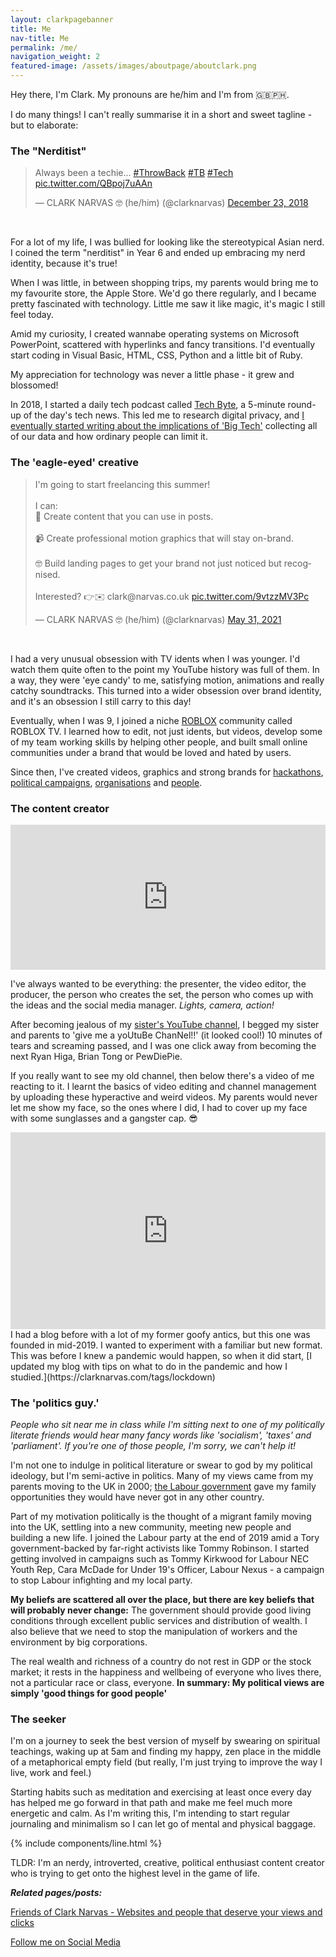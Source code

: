 ```yaml
---
layout: clarkpagebanner
title: Me
nav-title: Me
permalink: /me/
navigation_weight: 2
featured-image: /assets/images/aboutpage/aboutclark.png
---
```


Hey there, I'm Clark. My pronouns are he/him and I'm from 🇬🇧🇵🇭. 

I do many things! I can't really summarise it in a short and sweet tagline - but to elaborate:

### The "Nerditist"

<blockquote class="twitter-tweet"><p lang="en" dir="ltr">Always been a techie... <a href="https://twitter.com/hashtag/ThrowBack?src=hash&amp;ref_src=twsrc%5Etfw">#ThrowBack</a> <a href="https://twitter.com/hashtag/TB?src=hash&amp;ref_src=twsrc%5Etfw">#TB</a> <a href="https://twitter.com/hashtag/Tech?src=hash&amp;ref_src=twsrc%5Etfw">#Tech</a> <a href="https://t.co/QBpoj7uAAn">pic.twitter.com/QBpoj7uAAn</a></p>&mdash; CLARK NARVAS 🤓 (he/him) (@clarknarvas) <a href="https://twitter.com/clarknarvas/status/1076806941878484992?ref_src=twsrc%5Etfw">December 23, 2018</a></blockquote> <script async src="https://platform.twitter.com/widgets.js" charset="utf-8"></script><br>

For a lot of my life, I was bullied for looking like the stereotypical Asian nerd. I coined the term "nerditist" in Year 6 and ended up embracing my nerd identity, because it's true! 

When I was little, in between shopping trips, my parents would bring me to my favourite store, the Apple Store. We'd go there regularly, and I became pretty fascinated with technology. Little me saw it like magic, it's magic I still feel today. 

Amid my curiosity, I created wannabe operating systems on Microsoft PowerPoint, scattered with hyperlinks and fancy transitions. I'd eventually start coding in Visual Basic, HTML, CSS, Python and a little bit of Ruby. 

My appreciation for technology was never a little phase - it grew and blossomed! 

In 2018, I started a daily tech podcast called [Tech Byte](https://youtu.be/3RYkyi5aSTQ), a 5-minute round-up of the day's tech news. This led me to research digital privacy, and [I eventually started writing about the implications of 'Big Tech'](https://clarknarvas.com/2020/01/19/android-without-google-play-services-the-no-google-experiment.html) collecting all of our data and how ordinary people can limit it.


### The 'eagle-eyed' creative

<blockquote class="twitter-tweet"><p lang="en" dir="ltr">I&#39;m going to start freelancing this summer! <br><br>I can: <br>📸 Create content that you can use in posts.<br><br>📹 Create professional motion graphics that will stay on-brand.<br><br>🤓 Build landing pages to get your brand not just noticed but recognised. <br><br>Interested? 👉✉️ clark@narvas.co.uk <a href="https://t.co/9vtzzMV3Pc">pic.twitter.com/9vtzzMV3Pc</a></p>&mdash; CLARK NARVAS 🤓 (he/him) (@clarknarvas) <a href="https://twitter.com/clarknarvas/status/1399302381855195138?ref_src=twsrc%5Etfw">May 31, 2021</a></blockquote> <script async src="https://platform.twitter.com/widgets.js" charset="utf-8"></script><br>

I had a very unusual obsession with TV idents when I was younger. I'd watch them quite often to the point my YouTube history was full of them. In a way, they were 'eye candy' to me, satisfying motion, animations and really catchy soundtracks. This turned into a wider obsession over brand identity, and it's an obsession I still carry to this day! 

Eventually, when I was 9, I joined a niche [ROBLOX](https://en.wikipedia.org/wiki/Roblox) community called ROBLOX TV. I learned how to edit, not just idents, but videos, develop some of my team working skills by helping other people, and built small online communities under a brand that would be loved and hated by users. 

Since then, I've created videos, graphics and strong brands for [hackathons](https://youtu.be/WR_PAc_Q_Vc), [political campaigns](https://twitter.com/caramcdade_/status/1368964729155293195?s=20), [organisations](https://twitter.com/NexusLabour/status/1411342958515953665?s=20) and [people](https://pawlean.com/2021/06/21/building-the-pawlean-brand-with-clark-narvas). 



### The content creator

<iframe src="https://open.spotify.com/embed/episode/0ZqHn8U2YPdFMTbs0APsVW" width="100%" height="232" frameBorder="0" allowtransparency="true" allow="encrypted-media"></iframe>

I've always wanted to be everything: the presenter, the video editor, the producer, the person who creates the set, the person who comes up with the ideas and the social media manager. _Lights, camera, action!_

After becoming jealous of my [sister's YouTube channel](https://www.youtube.com/user/Pablobobchann), I begged my sister and parents to 'give me a yoUtuBe ChanNel!!' (it looked cool!) 10 minutes of tears and screaming passed, and I was one click away from becoming the next Ryan Higa, Brian Tong or PewDiePie. 

If you really want to see my old channel, then below there's a video of me reacting to it. I learnt the basics of video editing and channel management by uploading these hyperactive and weird videos. My parents would never let me show my face, so the ones where I did, I had to cover up my face with some sunglasses and a gangster cap. 😎 
<br>
<iframe width="100%" height="315" src="https://www.youtube.com/embed/78NnkaqPXu0" title="YouTube video player" frameborder="0" allow="accelerometer; autoplay; clipboard-write; encrypted-media; gyroscope; picture-in-picture" allowfullscreen></iframe>
<br>
I had a blog before with a lot of my former goofy antics, but this one was founded in mid-2019. I wanted to experiment with a familiar but new format. This was before I knew a pandemic would happen, so when it did start, [I updated my blog with tips on what to do in the pandemic and how I studied.](https://clarknarvas.com/tags/lockdown)


### The 'politics guy.'

_People who sit near me in class while I'm sitting next to one of my politically literate friends would hear many fancy words like 'socialism', 'taxes' and 'parliament'. If you're one of those people, I'm sorry, we can't help it!_

I'm not one to indulge in political literature or swear to god by my political ideology, but I'm semi-active in politics. Many of my views came from my parents moving to the UK in 2000; [the Labour government](https://labour.org.uk/about/labours-legacy/) gave my family opportunities they would have never got in any other country. 

Part of my motivation politically is the thought of a migrant family moving into the UK, settling into a new community, meeting new people and building a new life. I joined the Labour party at the end of 2019 amid a Tory government-backed by far-right activists like Tommy Robinson. I started getting involved in campaigns such as Tommy Kirkwood for Labour NEC Youth Rep, Cara McDade for Under 19's Officer, Labour Nexus - a campaign to stop Labour infighting and my local party.

**My beliefs are scattered all over the place, but there are key beliefs that will probably never change:** The government should provide good living conditions through excellent public services and distribution of wealth. I also believe that we need to stop the manipulation of workers and the environment by big corporations. 

The real wealth and richness of a country do not rest in GDP or the stock market; it rests in the happiness and wellbeing of everyone who lives there, not a particular race or class, everyone. **In summary: My political views are simply 'good things for good people'**

### The seeker

I'm on a journey to seek the best version of myself by swearing on spiritual teachings, waking up at 5am and finding my happy, zen place in the middle of a metaphorical empty field (but really, I'm just trying to improve the way I live, work and feel.)

Starting habits such as meditation and exercising at least once every day has helped me go forward in that path and make me feel much more energetic and calm. As I'm writing this, I'm intending to start regular journaling and minimalism so I can let go of mental and physical baggage. 


{% include   components/line.html %}

TLDR: I'm an nerdy, introverted, creative, political enthusiast content creator who is trying to get onto the highest level in the game of life. 


___Related pages/posts:___

[Friends of Clark Narvas - Websites and people that deserve your views and clicks](/friendsofclarknarvas)

[Follow me on Social Media](https://linktr.ee/clarknarvas)
